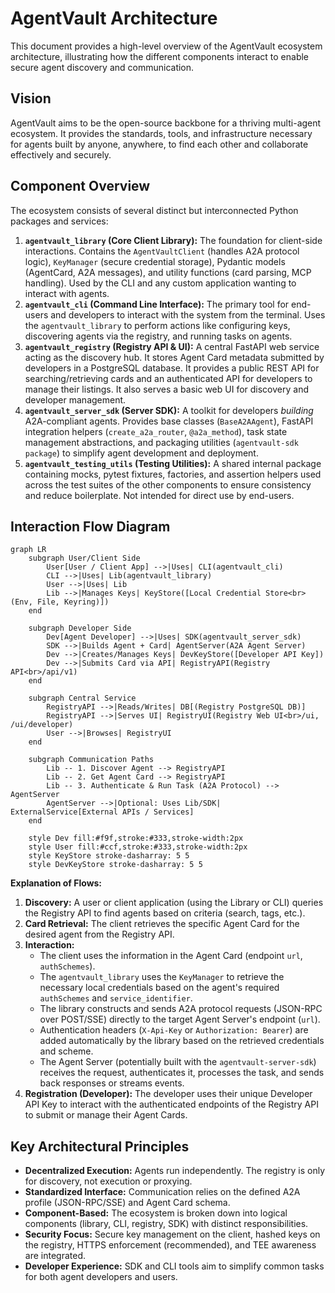 # AgentVault Architecture

This document provides a high-level overview of the AgentVault ecosystem architecture, illustrating how the different components interact to enable secure agent discovery and communication.

## Vision

AgentVault aims to be the open-source backbone for a thriving multi-agent ecosystem. It provides the standards, tools, and infrastructure necessary for agents built by anyone, anywhere, to find each other and collaborate effectively and securely.

## Component Overview

The ecosystem consists of several distinct but interconnected Python packages and services:

1.  **`agentvault_library` (Core Client Library):** The foundation for client-side interactions. Contains the `AgentVaultClient` (handles A2A protocol logic), `KeyManager` (secure credential storage), Pydantic models (AgentCard, A2A messages), and utility functions (card parsing, MCP handling). Used by the CLI and any custom application wanting to interact with agents.
2.  **`agentvault_cli` (Command Line Interface):** The primary tool for end-users and developers to interact with the system from the terminal. Uses the `agentvault_library` to perform actions like configuring keys, discovering agents via the registry, and running tasks on agents.
3.  **`agentvault_registry` (Registry API & UI):** A central FastAPI web service acting as the discovery hub. It stores Agent Card metadata submitted by developers in a PostgreSQL database. It provides a public REST API for searching/retrieving cards and an authenticated API for developers to manage their listings. It also serves a basic web UI for discovery and developer management.
4.  **`agentvault_server_sdk` (Server SDK):** A toolkit for developers *building* A2A-compliant agents. Provides base classes (`BaseA2AAgent`), FastAPI integration helpers (`create_a2a_router`, `@a2a_method`), task state management abstractions, and packaging utilities (`agentvault-sdk package`) to simplify agent development and deployment.
5.  **`agentvault_testing_utils` (Testing Utilities):** A shared internal package containing mocks, pytest fixtures, factories, and assertion helpers used across the test suites of the other components to ensure consistency and reduce boilerplate. Not intended for direct use by end-users.

## Interaction Flow Diagram

```mermaid
graph LR
    subgraph User/Client Side
        User[User / Client App] -->|Uses| CLI(agentvault_cli)
        CLI -->|Uses| Lib(agentvault_library)
        User -->|Uses| Lib
        Lib -->|Manages Keys| KeyStore([Local Credential Store<br>(Env, File, Keyring)])
    end

    subgraph Developer Side
        Dev[Agent Developer] -->|Uses| SDK(agentvault_server_sdk)
        SDK -->|Builds Agent + Card| AgentServer(A2A Agent Server)
        Dev -->|Creates/Manages Keys| DevKeyStore([Developer API Key])
        Dev -->|Submits Card via API| RegistryAPI(Registry API<br>/api/v1)
    end

    subgraph Central Service
        RegistryAPI -->|Reads/Writes| DB[(Registry PostgreSQL DB)]
        RegistryAPI -->|Serves UI| RegistryUI(Registry Web UI<br>/ui, /ui/developer)
        User -->|Browses| RegistryUI
    end

    subgraph Communication Paths
        Lib -- 1. Discover Agent --> RegistryAPI
        Lib -- 2. Get Agent Card --> RegistryAPI
        Lib -- 3. Authenticate & Run Task (A2A Protocol) --> AgentServer
        AgentServer -->|Optional: Uses Lib/SDK| ExternalService[External APIs / Services]
    end

    style Dev fill:#f9f,stroke:#333,stroke-width:2px
    style User fill:#ccf,stroke:#333,stroke-width:2px
    style KeyStore stroke-dasharray: 5 5
    style DevKeyStore stroke-dasharray: 5 5
```

**Explanation of Flows:**

1.  **Discovery:** A user or client application (using the Library or CLI) queries the Registry API to find agents based on criteria (search, tags, etc.).
2.  **Card Retrieval:** The client retrieves the specific Agent Card for the desired agent from the Registry API.
3.  **Interaction:**
    *   The client uses the information in the Agent Card (endpoint `url`, `authSchemes`).
    *   The `agentvault_library` uses the `KeyManager` to retrieve the necessary local credentials based on the agent's required `authSchemes` and `service_identifier`.
    *   The library constructs and sends A2A protocol requests (JSON-RPC over POST/SSE) directly to the target Agent Server's endpoint (`url`).
    *   Authentication headers (`X-Api-Key` or `Authorization: Bearer`) are added automatically by the library based on the retrieved credentials and scheme.
    *   The Agent Server (potentially built with the `agentvault-server-sdk`) receives the request, authenticates it, processes the task, and sends back responses or streams events.
4.  **Registration (Developer):** The developer uses their unique Developer API Key to interact with the authenticated endpoints of the Registry API to submit or manage their Agent Cards.

## Key Architectural Principles

*   **Decentralized Execution:** Agents run independently. The registry is only for discovery, not execution or proxying.
*   **Standardized Interface:** Communication relies on the defined A2A profile (JSON-RPC/SSE) and Agent Card schema.
*   **Component-Based:** The ecosystem is broken down into logical components (library, CLI, registry, SDK) with distinct responsibilities.
*   **Security Focus:** Secure key management on the client, hashed keys on the registry, HTTPS enforcement (recommended), and TEE awareness are integrated.
*   **Developer Experience:** SDK and CLI tools aim to simplify common tasks for both agent developers and users.
